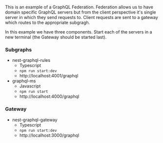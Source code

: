 This is an example of a GraphQL Federation. Federation allows us to have domain specific GraphQL servers but from the client
perspective it's single server in which they send requests to. Client requests are sent to a gateway which routes to the
appropriate subgragh.

In this example we have three components. Start each of the servers in a new terminal (the Gateway should be started last).

### Subgraphs

- nest-graphql-rules
  - Typescript
  - `npm run start:dev`
  - http://localhost:4001/graphql
- graphql-ms
  - Javascript
  - `npm run start`
  - http://localhost:4000/graphql
### Gateway
- nest-graphql-gateway
  - Typescript
  - `npm run start:dev`
  - http://localhost:3000/graphql
